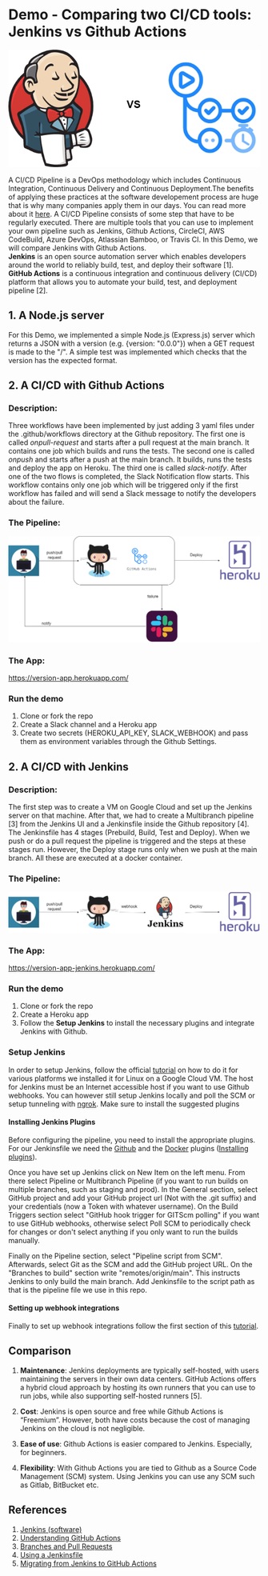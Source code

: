 # Demo - Comparing two CI/CD tools: Jenkins vs Github Actions

![](imgs/jenkins-vs-github-actions.png)

A CI/CD Pipeline is a DevOps methodology which includes Continuous Integration, Continuous Delivery and Continuous Deployment.The benefits of applying these practices at the software developement process are huge that is why many companies apply them in our days. You can read more about it [here](https://www.digitalocean.com/community/tutorials/an-introduction-to-continuous-integration-delivery-and-deployment). 
A CI/CD Pipeline consists of some step that have to be  regularly executed. There are multiple tools that you can use to implement your own pipeline such as Jenkins, Github Actions, CircleCI, AWS CodeBuild, Azure DevOps, Atlassian Bamboo, or Travis CI. In this Demo, we will compare Jenkins with Github Actions. 
<br>
**Jenkins** is an open source automation server which enables developers around the world to reliably build, test, and deploy their software [1].
<br>
**GitHub Actions** is a continuous integration and continuous delivery (CI/CD) platform that allows you to automate your build, test, and deployment pipeline [2].
<br>

## 1. A Node.js server
For this Demo, we implemented a simple Node.js (Express.js) server which returns a JSON with a version (e.g. {version: "0.0.0"}) when a GET request is made to the "/".
A simple test was implemented which checks that the version has the expected format.

## 2. A CI/CD with Github Actions

### Description:
Three workflows have been implemented by just adding 3 yaml files under the .github/workflows directory at the Github repository.
The first one is called *onpull-request* and starts after a pull request at the main branch. It contains one job which builds and runs the tests. The second one is called *onpush* and starts after a push at the main branch. It builds, runs the tests and deploy the app on Heroku. 
The third one is called *slack-notify*. After one of the two flows is completed, the Slack Notification flow starts. This workflow contains only one job which will be triggered only if the first workflow has failed and will send a Slack message to notify the developers about the failure.
### The Pipeline:
![](imgs/pipeline-github-actions.png)
### The App:
https://version-app.herokuapp.com/

### Run the demo

1. Clone or fork the repo
2. Create a Slack channel and a Heroku app
4. Create two secrets (HEROKU_API_KEY, SLACK_WEBHOOK) and pass them as environment variables through the Github Settings.

## 2. A CI/CD with Jenkins
### Description:
The first step was to create a VM on Google Cloud and set up the Jenkins server on that machine. After that, we had to create a Multibranch pipeline [3] from the Jenkins UI and a Jenkinsfile inside the Github repository [4]. The Jenkinsfile has 4 stages (Prebuild, Build, Test and Deploy). When we push or do a pull request the pipeline is triggered and the steps at these stages run. However, the Deploy stage runs only when we push at the main branch. All these are executed at a docker container.
### The Pipeline:
![](imgs/pipeline-jenkins.png)
### The App: 
https://version-app-jenkins.herokuapp.com/

### Run the demo
1. Clone or fork the repo
2. Create a Heroku app
3. Follow the **Setup Jenkins** to install the necessary plugins and integrate Jenkins with Github. 

### Setup Jenkins

In order to setup Jenkins, follow the official [tutorial](https://www.jenkins.io/doc/book/installing/ ) on how to do it for various platforms
we installed it for Linux on a Google Cloud VM. The host for Jenkins must be an Internet accessible host if you want to use Github webhooks. You
can however still setup Jenkins locally and poll the SCM or setup tunneling with [ngrok](https://ngrok.com/). Make sure to install the suggested 
plugins

#### Installing Jenkins Plugins

Before configuring the pipeline, you need to install the appropriate plugins. For our Jenkinsfile we need the [Github](https://plugins.jenkins.io/github/) and the [Docker](https://plugins.jenkins.io/docker-plugin/) plugins ([Installing plugins](https://www.jenkins.io/doc/book/managing/plugins/)). 

Once you have set up Jenkins click on New Item on the left menu. From there select Pipeline or Multibranch Pipeline (if you want to run builds
on multiple branches, such as staging and prod). In the General section, select GitHub project and add your GitHub project url (Not with the .git suffix) and your credentials (now a Token with whatever username). On the Build Triggers section select "GitHub hook trigger for GITScm polling" if you want to use GitHub webhooks, otherwise select Poll SCM to periodically check for changes or don't select anything if you only want to run the builds manually.

Finally on the Pipeline section, select "Pipeline script from SCM". Afterwards, select Git as the SCM and add the GitHub project URL. On the "Branches to build" section write "remotes/origin/main". This instructs Jenkins to only build the main branch. Add Jenkinsfile to the script path as that is the pipeline file we use in this repo.

#### Setting up webhook integrations

Finally to set up webhook integrations follow the first section of this [tutorial](https://www.blazemeter.com/blog/how-to-integrate-your-github-repository-to-your-jenkins-project).


## Comparison

1. **Maintenance**: Jenkins deployments are typically self-hosted, with users maintaining the servers in their own data centers. GitHub Actions offers a hybrid cloud approach by hosting its own runners that you can use to run jobs, while also supporting self-hosted runners [5].

2. **Cost**: Jenkins is open source and free while Github Actions is “Freemium”. However, both have costs because the cost of managing Jenkins on the cloud is not negligible.

3. **Ease of use**: Github Actions is easier compared to Jenkins. Especially, for beginners. 

4. **Flexibility**: With Github Actions you are tied to Github as a Source Code Management (SCM) system. Using Jenkins you can use any SCM such as Gitlab, BitBucket etc.

## References
1. [Jenkins (software)](https://en.wikipedia.org/wiki/Jenkins_(software))
2. [Understanding GitHub Actions](https://docs.github.com/en/actions/learn-github-actions/understanding-github-actions)
3. [Branches and Pull Requests](https://www.jenkins.io/doc/book/pipeline/multibranch/#:~:text=The%20Multibranch%20Pipeline%20project%20type,a%20Jenkinsfile%20in%20source%20control.)
4. [Using a Jenkinsfile ](https://www.jenkins.io/doc/book/pipeline/jenkinsfile/)
5. [Migrating from Jenkins to GitHub Actions](https://docs.github.com/en/actions/migrating-to-github-actions/migrating-from-jenkins-to-github-actions)
